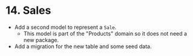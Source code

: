 # 14. Sales

- Add a second model to represent a `Sale`.
  - This model is part of the "Products" domain so it does not need a new package.
- Add a migration for the new table and some seed data.
